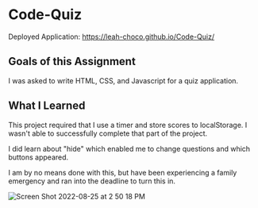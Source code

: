 # Code-Quiz
Deployed Application: https://leah-choco.github.io/Code-Quiz/

## Goals of this Assignment

I was asked to write HTML, CSS, and Javascript for a quiz application. 

## What I Learned

This project required that I use a timer and store scores to localStorage. I wasn't able to successfully complete that part of the project. 

I did learn about "hide" which enabled me to change questions and which buttons appeared. 

I am by no means done with this, but have been experiencing a family emergency and ran into the deadline to turn this in. 

![Screen Shot 2022-08-25 at 2 50 18 PM](https://user-images.githubusercontent.com/109236891/186758387-2426ffa3-71fc-40f2-9f92-2556fd41d6d5.png)
